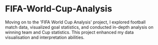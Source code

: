 # FIFA-World-Cup-Analysis

Moving on to the 'FIFA World Cup Analysis' project, I explored football match data, visualized goal statistics, and conducted in-depth analysis on winning team and Cup statistics. This project enhanced my data visualisation and interpretation abilities.
